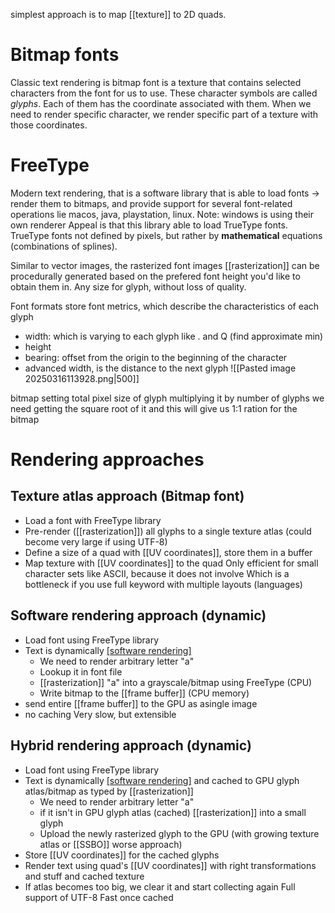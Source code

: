simplest approach is to map [[texture]] to 2D quads.

# Bitmap fonts
Classic text rendering is bitmap font is a texture that contains selected characters from the font for us to use.
These character symbols are called *glyphs*. Each of them has the coordinate associated with them.
When we need to render specific character, we render specific part of a texture with those coordinates.


# FreeType
Modern text rendering, that is a software library that is able to load fonts -> render them to bitmaps, and provide support for several font-related operations lie macos, java, playstation, linux.
Note: windows is using their own renderer
Appeal is that this library able to load TrueType fonts.
TrueType fonts not defined by pixels, but rather by **mathematical** equations (combinations of splines).

Similar to vector images, the rasterized font images [[rasterization]] can be procedurally generated based on the prefered font height you'd like to obtain them in.
Any size for glyph, without loss of quality.



Font formats store font metrics, which describe the characteristics of each glyph
- width: which is varying to each glyph like . and Q (find approximate min)
- height
- bearing: offset from the origin to the beginning of the character
- advanced width, is the distance to the next glyph
![[Pasted image 20250316113928.png|500]]

bitmap
setting total pixel size of glyph multiplying it by number of glyphs we need getting the square root of it and this will give us 1:1 ration for the bitmap

# Rendering approaches

## Texture atlas approach (Bitmap font)
- Load a font with FreeType library
- Pre-render ([[rasterization]]) all glyphs to a single texture atlas (could become very large if using UTF-8)
- Define a size of a quad with [[UV coordinates]], store them in a buffer
- Map texture with [[UV coordinates]] to the quad
Only efficient for small character sets like ASCII, because it does not involve
Which is a bottleneck if you use full keyword with multiple layouts (languages)


## Software rendering approach (dynamic)
- Load font using FreeType library
- Text is dynamically [[software rendering]](ed)
	- We need to render arbitrary letter "a"
	- Lookup it in font file
	- [[rasterization]] "a" into a grayscale/bitmap using FreeType (CPU)
	- Write bitmap to the [[frame buffer]] (CPU memory)
- send entire [[frame buffer]] to the GPU as asingle image
- no caching
Very slow, but extensible
## Hybrid rendering approach (dynamic)
- Load font using FreeType library
- Text is dynamically [[software rendering]](ed) and cached to GPU glyph atlas/bitmap as typed by [[rasterization]]
	- We need to render arbitrary letter "a"
	- if it isn't in GPU glyph atlas (cached) [[rasterization]] into a small glyph
	- Upload the newly rasterized glyph to the GPU (with growing texture atlas or [[SSBO]] worse approach)
- Store [[UV coordinates]] for the cached glyphs
- Render text using quad's [[UV coordinates]] with right transformations and stuff and cached texture
- If atlas becomes too big, we clear it and start collecting again
Full support of UTF-8
Fast once cached

